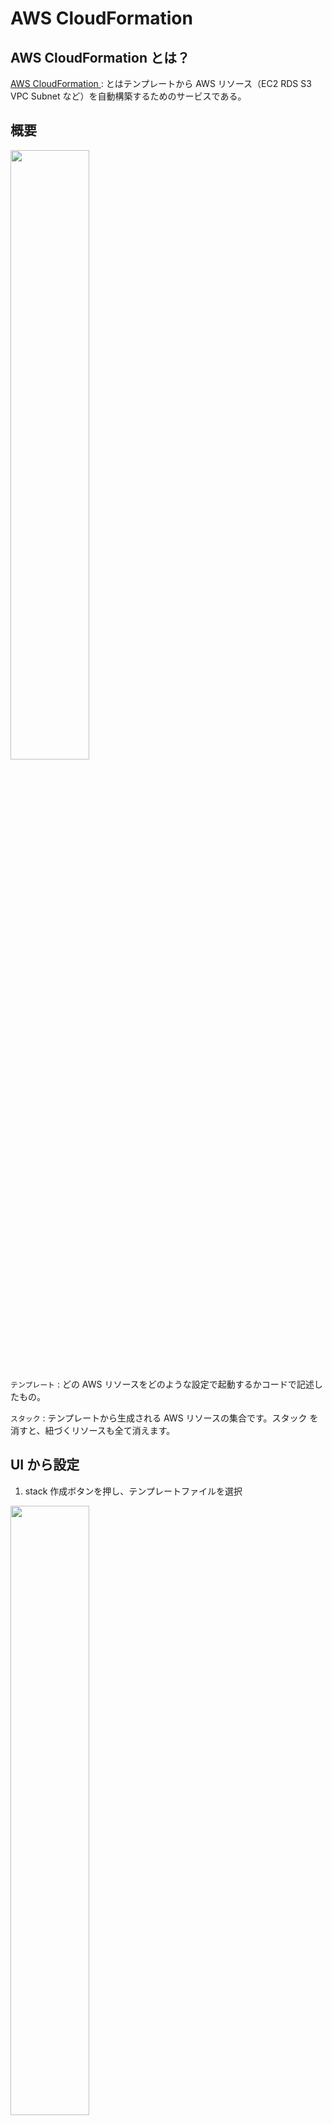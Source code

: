 # AWS CloudFormation

## AWS CloudFormation とは？

[AWS CloudFormation ](https://docs.aws.amazon.com/ja_jp/AWSCloudFormation/latest/UserGuide/Welcome.html) :
とはテンプレートから AWS リソース（EC2 RDS S3 VPC Subnet など）を自動構築するためのサービスである。

## 概要

<img src='https://wakuwakubank.imgix.net/S3Doc/dc/c2/1f/dc3cd8d6311c1ca2b8761ef291db54c815e263eb0aa7f72ddfe8129bb3' width='50%'>

`テンプレート` : どの AWS リソースをどのような設定で起動するかコードで記述したもの。

`スタック` : テンプレートから生成される AWS リソースの集合です。スタック を消すと、紐づくリソースも全て消えます。

## UI から設定

1. stack 作成ボタンを押し、テンプレートファイルを選択

<img src='../img/CloudFormation01.png' width='50%'>

2. stack 名を追記

<img src='../img/CloudFormation02.png' width='50%'>

3. Stack オプションを設定（基本残す）

- タグをつける ex) name -> stack01
- ロールバック・・・slack 作成時に失敗してしまったときに途中まで作成した個所をロールバックする
- スタックの作成オプション・・・ロールバックは基本残す

4. 確認画面から作成を選択する

## 参考

- https://www.wakuwakubank.com/posts/489-aws-cloudformation/
- https://www.itc109.com/knowledge/aws/get-aws-vpc
